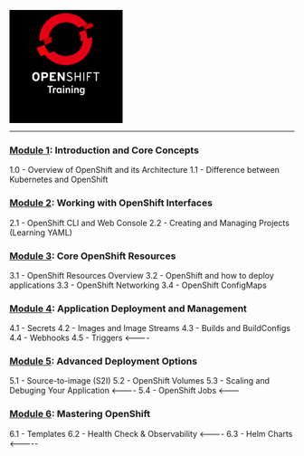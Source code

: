 <img src="/images/openshift-training.png" alt="OpenShift Training" style="width:200px;"
p align="center"/>

---
### [Module 1](https://github.com/ocp-workshop-wf/bootcamp/tree/main/module1): Introduction and Core Concepts 

1.0 - Overview of OpenShift and its Architecture
1.1 - Difference between Kubernetes and OpenShift

### [Module 2](https://github.com/ocp-workshop-wf/bootcamp/tree/main/module2): Working with OpenShift Interfaces

2.1 - OpenShift CLI and Web Console
2.2 - Creating and Managing Projects (Learning YAML)

### [Module 3](https://github.com/ocp-workshop-wf/bootcamp/tree/main/module3): Core OpenShift Resources

3.1 - OpenShift Resources Overview
3.2 - OpenShift and how to deploy applications
3.3 - OpenShift Networking
3.4 - OpenShift ConfigMaps

### [Module 4](https://github.com/ocp-workshop-wf/bootcamp/tree/main/module4): Application Deployment and Management

4.1 - Secrets
4.2 - Images and Image Streams
4.3 - Builds and BuildConfigs
4.4 - Webhooks 
4.5 - Triggers <----

### [Module 5](https://github.com/ocp-workshop-wf/bootcamp/tree/main/module5): Advanced Deployment Options

5.1 - Source-to-image (S2I)
5.2 - OpenShift Volumes
5.3 - Scaling and Debuging Your Application <----
5.4 - OpenShift Jobs <---

### [Module 6](https://github.com/ocp-workshop-wf/bootcamp/tree/main/module6): Mastering OpenShift

6.1 - Templates
6.2 - Health Check & Observability <----
6.3 - Helm Charts <-----
